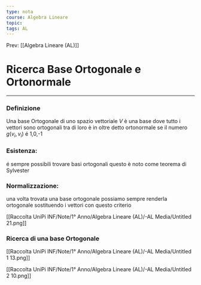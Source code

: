 ```yaml
---
type: nota
course: Algebra Lineare
topic: 
tags: AL
---
```


Prev: [[Algebra Lineare (AL)]]

# Ricerca Base Ortogonale e Ortonormale
---

### Definizione

Una base Ortogonale di uno spazio vettoriale $V$ è una base dove tutto i vettori sono ortogonali tra di loro è in oltre detto ortonormale se il numero $g(v_i,v_i)$ é 1,0,-1

### Esistenza:

é sempre possibili trovare basi ortogonali questo è noto come teorema di Sylvester

### Normalizzazione:

una volta trovata una base ortogonale possiamo sempre renderla ortogonale sostituendo i vettori con questo criterio

[[Raccolta UniPi INF/Note/1° Anno/Algebra Lineare (AL)/-AL Media/Untitled 21.png]]

### Ricerca di una base Ortogonale

[[Raccolta UniPi INF/Note/1° Anno/Algebra Lineare (AL)/-AL Media/Untitled 1 13.png]]

[[Raccolta UniPi INF/Note/1° Anno/Algebra Lineare (AL)/-AL Media/Untitled 2 10.png]]
